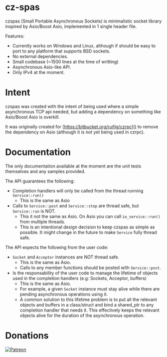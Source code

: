 cz-spas
=======

czspas (Small Portable Asynchronous Sockets) is minimalistic socket library inspired by Asio/Boost Asio, implemented in 1 single header file.

Features:

* Currently works on Windows and Linux, although if should be easy to port to any platform that supports BSD sockets.
* No external dependencies.
* Small codebase (~1500 lines at the time of writting)
* Asynchronous Asio-like API.
* Only IPv4 at the moment.

Intent
======

czspas was created with the intent of being used where a simple asynchronous TCP api needed, but adding a dependency on something like Asio/Boost Asio is overkill.

It was originally created for [https://bitbucket.org/ruifig/czrpc]() to remove the dependency on Asio (although it is not yet being used in czrpc).

Documentation
=============

The only documentation available at the moment are the unit tests themselves and any samples provided.

The API guarantees the following:

* Completion handlers will only be called from the thread running ```Service::run()```
	* This is the same as Asio
* Calls to ```Service::post``` and ```Service::stop``` are thread safe, but ```Service::run``` is NOT.
	* This it not the same as Asio. On Asio you can call ```io_service::run()``` from multiple threads.
	* This is an intentional design decision to keep czspas as simple as possible. It might change in the future to make ```Service``` fully thread safe.

The API expects the following from the user code:

* ```Socket``` and ```Acceptor``` instances are NOT thread safe.
	* This is the same as Asio.
	* Calls to any member functions should be posted with ```Service::post```.
* Is the responsability of the user code to manage the lifetime of objects used in the completion handlers (e.g: Sockets, Acceptor, buffers)
	* This is the same as Asio.
	* For example, a given ```Socket``` instance must stay alive while there are pending asynchronous operations using it.
	* A common solution to this lifetime problem is to put all the relevant objects and buffers in a class/struct and bind a shared_ptr to any completion handler that needs it. This effectively keeps the relevant objects alive for the duration of the asynchronous operation.

Donations
=========

[![Patreon](https://cloud.githubusercontent.com/assets/8225057/5990484/70413560-a9ab-11e4-8942-1a63607c0b00.png)](https://www.patreon.com/RuiMVFigueira)

